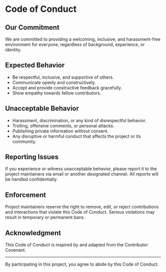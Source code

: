 # Code of Conduct

## Our Commitment

We are committed to providing a welcoming, inclusive, and harassment-free environment for everyone, regardless of background, experience, or identity.

## Expected Behavior

- Be respectful, inclusive, and supportive of others.
- Communicate openly and constructively.
- Accept and provide constructive feedback gracefully.
- Show empathy towards fellow contributors.

## Unacceptable Behavior

- Harassment, discrimination, or any kind of disrespectful behavior.
- Trolling, offensive comments, or personal attacks.
- Publishing private information without consent.
- Any disruptive or harmful conduct that affects the project or its community.

## Reporting Issues

If you experience or witness unacceptable behavior, please report it to the project maintainers via email or another designated channel. All reports will be handled confidentially.

## Enforcement

Project maintainers reserve the right to remove, edit, or reject contributions and interactions that violate this Code of Conduct. Serious violations may result in temporary or permanent bans.

## Acknowledgment

This Code of Conduct is inspired by and adapted from the Contributor Covenant.

---

By participating in this project, you agree to abide by this Code of Conduct.
